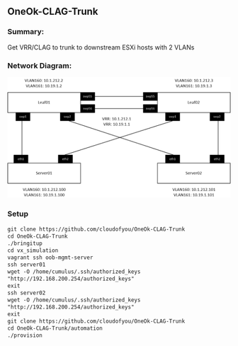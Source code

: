 ## OneOk-CLAG-Trunk 

### Summary:

Get VRR/CLAG to trunk to downstream ESXi hosts with 2 VLANs
 
### Network Diagram:

![Network Diagram](https://github.com/Cloudofyou/OneOk-CLAG-Trunk/blob/master/documentation/OneOk-CLAG-Trunk.png)

### Setup

```
git clone https://github.com/cloudofyou/OneOk-CLAG-Trunk
cd OneOk-CLAG-Trunk
./bringitup
cd vx_simulation
vagrant ssh oob-mgmt-server
ssh server01
wget -O /home/cumulus/.ssh/authorized_keys "http://192.168.200.254/authorized_keys"
exit
ssh server02
wget -O /home/cumulus/.ssh/authorized_keys "http://192.168.200.254/authorized_keys"
exit
git clone https://github.com/cloudofyou/OneOk-CLAG-Trunk
cd OneOk-CLAG-Trunk/automation
./provision
```

